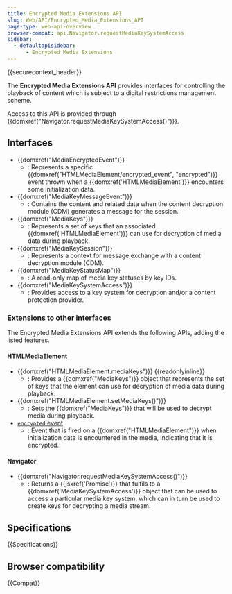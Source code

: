 ```yaml
---
title: Encrypted Media Extensions API
slug: Web/API/Encrypted_Media_Extensions_API
page-type: web-api-overview
browser-compat: api.Navigator.requestMediaKeySystemAccess
sidebar:
  - defaultapisidebar:
      - Encrypted Media Extensions
---
```


{{securecontext_header}}

The **Encrypted Media Extensions API** provides interfaces for controlling the playback of content which is subject to a digital restrictions management scheme.

Access to this API is provided through {{domxref("Navigator.requestMediaKeySystemAccess()")}}.

## Interfaces

- {{domxref("MediaEncryptedEvent")}}
  - : Represents a specific {{domxref("HTMLMediaElement/encrypted_event", "encrypted")}} event thrown when a {{domxref('HTMLMediaElement')}} encounters some initialization data.
- {{domxref("MediaKeyMessageEvent")}}
  - : Contains the content and related data when the content decryption module (CDM) generates a message for the session.
- {{domxref("MediaKeys")}}
  - : Represents a set of keys that an associated {{domxref('HTMLMediaElement')}} can use for decryption of media data during playback.
- {{domxref("MediaKeySession")}}
  - : Represents a context for message exchange with a content decryption module (CDM).
- {{domxref("MediaKeyStatusMap")}}
  - : A read-only map of media key statuses by key IDs.
- {{domxref("MediaKeySystemAccess")}}
  - : Provides access to a key system for decryption and/or a content protection provider.

### Extensions to other interfaces

The Encrypted Media Extensions API extends the following APIs, adding the listed features.

#### HTMLMediaElement

- {{domxref("HTMLMediaElement.mediaKeys")}} {{readonlyinline}}
  - : Provides a {{domxref("MediaKeys")}} object that represents the set of keys that the element can use for decryption of media data during playback.
- {{domxref("HTMLMediaElement.setMediaKeys()")}}
  - : Sets the {{domxref("MediaKeys")}} that will be used to decrypt media during playback.
- [`encrypted` event](/en-US/docs/Web/API/HTMLMediaElement/encrypted_event)
  - : Event that is fired on a {{domxref("HTMLMediaElement")}} when initialization data is encountered in the media, indicating that it is encrypted.

#### Navigator

- {{domxref("Navigator.requestMediaKeySystemAccess()")}}
  - : Returns a {{jsxref('Promise')}} that fulfils to a {{domxref('MediaKeySystemAccess')}} object that can be used to access a particular media key system, which can in turn be used to create keys for decrypting a media stream.

## Specifications

{{Specifications}}

## Browser compatibility

{{Compat}}
